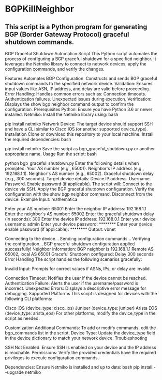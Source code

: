 # BGPKillNeighbor
This script is a Python program for generating BGP (Border Gateway Protocol) graceful shutdown commands.
----

BGP Graceful Shutdown Automation Script
This Python script automates the process of configuring a BGP graceful shutdown for a specified neighbor. It leverages the Netmiko library to connect to network devices, apply the configuration commands, and verify the changes.

Features
Automates BGP Configuration: Constructs and sends BGP graceful shutdown commands to the specified network device.
Validation: Ensures input values like ASN, IP address, and delay are valid before proceeding.
Error Handling: Handles common errors such as:
Connection timeouts.
Authentication failures.
Unexpected issues during execution.
Verification: Displays the show bgp neighbor command output to confirm the configuration.
Prerequisites
Python: Ensure you have Python 3.6 or newer installed.
Netmiko: Install the Netmiko library using:
bash

pip install netmiko
Network Device: The target device should support SSH and have a CLI similar to Cisco IOS (or another supported device_type).
Installation
Clone or download this repository to your local machine.
Install the required dependencies:
bash

pip install netmiko
Save the script as bgp_graceful_shutdown.py or another appropriate name.
Usage
Run the script:
bash

python bgp_graceful_shutdown.py
Enter the following details when prompted:
Your AS number (e.g., 65001).
Neighbor's IP address (e.g., 192.168.1.1).
Neighbor's AS number (e.g., 65002).
Graceful shutdown delay (e.g., 300 seconds).
Target device details:
Device IP address.
Username.
Password.
Enable password (if applicable).
The script will:
Connect to the device via SSH.
Apply the BGP graceful shutdown configuration.
Verify the configuration with the show bgp neighbor command.
Disconnect from the device.
Example
Input:
mathematica

Enter your AS number: 65001
Enter the neighbor IP address: 192.168.1.1
Enter the neighbor's AS number: 65002
Enter the graceful shutdown delay (in seconds): 300
Enter the device IP address: 192.168.0.1
Enter your device username: admin
Enter your device password: ********
Enter your device enable password (if applicable): ********
Output:
vbnet

Connecting to the device...
Sending configuration commands...
Verifying the configuration...
BGP graceful shutdown configuration applied successfully!
Neighbor information:
BGP neighbor is 192.168.1.1
 Remote AS 65002, local AS 65001
  Graceful Shutdown configured: Delay 300 seconds
Error Handling
The script handles the following scenarios gracefully:

Invalid Input: Prompts for correct values if ASNs, IPs, or delay are invalid.

Connection Timeout: Notifies the user if the device cannot be reached.
Authentication Failure: Alerts the user if the username/password is incorrect.
Unexpected Errors: Displays a descriptive error message for debugging.
Supported Platforms
This script is designed for devices with the following CLI platforms:

Cisco IOS (device_type: cisco_ios)
Juniper (device_type: juniper)
Arista EOS (device_type: arista_eos)
For other platforms, modify the device_type in the script as needed.

Customization
Additional Commands: To add or modify commands, edit the bgp_commands list in the script.
Device Type: Update the device_type field in the device dictionary to match your network device.
Troubleshooting

SSH Not Enabled: Ensure SSH is enabled on your device and the IP address is reachable.
Permissions: Verify the provided credentials have the required privileges to execute configuration commands.

Dependencies: Ensure Netmiko is installed and up to date:
bash
pip install --upgrade netmiko
